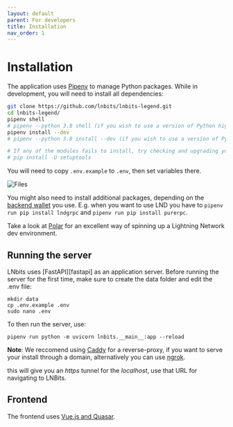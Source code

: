 ```yaml
---
layout: default
parent: For developers
title: Installation
nav_order: 1
---
```


# Installation

The application uses [Pipenv][pipenv] to manage Python packages.
While in development, you will need to install all dependencies:

```sh
git clone https://github.com/lnbits/lnbits-legend.git
cd lnbits-legend/
pipenv shell
# pipenv --python 3.8 shell (if you wish to use a version of Python higher than 3.7)
pipenv install --dev
# pipenv --python 3.8 install --dev (if you wish to use a version of Python higher than 3.7)

# If any of the modules fails to install, try checking and upgrading your setupTool module
# pip install -U setuptools
``` 

You will need to copy `.env.example` to `.env`, then set variables there.

![Files](https://i.imgur.com/ri2zOe8.png)

You might also need to install additional packages, depending on the [backend wallet](../guide/wallets.md) you use.
E.g. when you want to use LND you have to `pipenv run pip install lndgrpc` and `pipenv run pip install purerpc`.

Take a look at [Polar][polar] for an excellent way of spinning up a Lightning Network dev environment.

## Running the server

LNbits uses [FastAPI][fastapi] as an application server.
Before running the server for the first time, make sure to create the data folder and edit the .env file:

    mkdir data
    cp .env.example .env
    sudo nano .env

To then run the server, use:

    pipenv run python -m uvicorn lnbits.__main__:app --reload

**Note**: We reccomend using <a href="https://caddyserver.com/docs/install#debian-ubuntu-raspbian">Caddy</a> for a reverse-proxy, if you want to serve your install through a domain, alternatively you can use [ngrok](https://ngrok.com/).

this will give you an _https_ tunnel for the _localhost_, use that URL for navigating to LNBits.

## Frontend

The frontend uses [Vue.js and Quasar][quasar].

[quart]: https://pgjones.gitlab.io/
[pipenv]: https://pipenv.pypa.io/
[polar]: https://lightningpolar.com/
[quasar]: https://quasar.dev/start/how-to-use-vue
